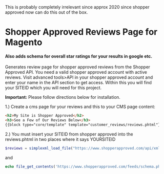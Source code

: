 <span style="font-color:red">This is probably completely irrelevant since approx 2020 since shopper approved now can do this out of the box.</span>

# Shopper Approved Reviews Page for Magento
#### Also adds schema for overall star ratings for your results in google etc.
Generates review page for shopper approved reviews from the Shopper Approved API.  You need a valid shopper approved account with active reviews.  Visit advanced tools>API in your shopper approved account and enter your name in the API section to get access.  Within this you will find your SITEID which you will need for this project.

<strong>Important:</strong> Please follow directions below for installation.

1.) Create a cms page for your reviews and this to your CMS page content:

```html
<h2>My Site is Shopper Approved</h2>
<h3>See a Few of Our Reviews Below</h3>
{{block type="core/template" template="customer_reviews/reviews.phtml"}}
```

2.) You must insert your SITEID from shopper approved into the reviews.phtml in two places where it says YOURSITEID

```php
$reviews = simplexml_load_file("https://www.shopperapproved.com/api/xml/reviews/?siteid=YOURSITEID&token=j6ZQGKY7C0m25sT&from=2014-01-01&to=$date&sort=newest&page=0");
```
and
```php
echo file_get_contents('https://www.shopperapproved.com/feeds/schema.php/?siteid=YOURSITEID&token=j6ZQGKY7C0m25sT');
```
